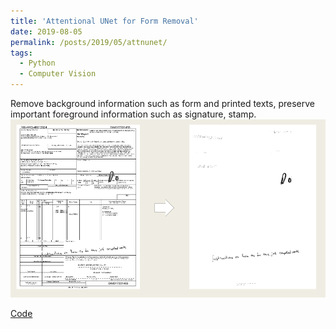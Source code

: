 ```yaml
---
title: 'Attentional UNet for Form Removal'
date: 2019-08-05
permalink: /posts/2019/05/attnunet/
tags:
  - Python
  - Computer Vision
---
```


Remove background information such as form and printed texts, preserve important foreground information such as signature, stamp.
![](/images/attnunet.png)

[Code]( https://github.com/joeyy5588/Signature-detection/settings )